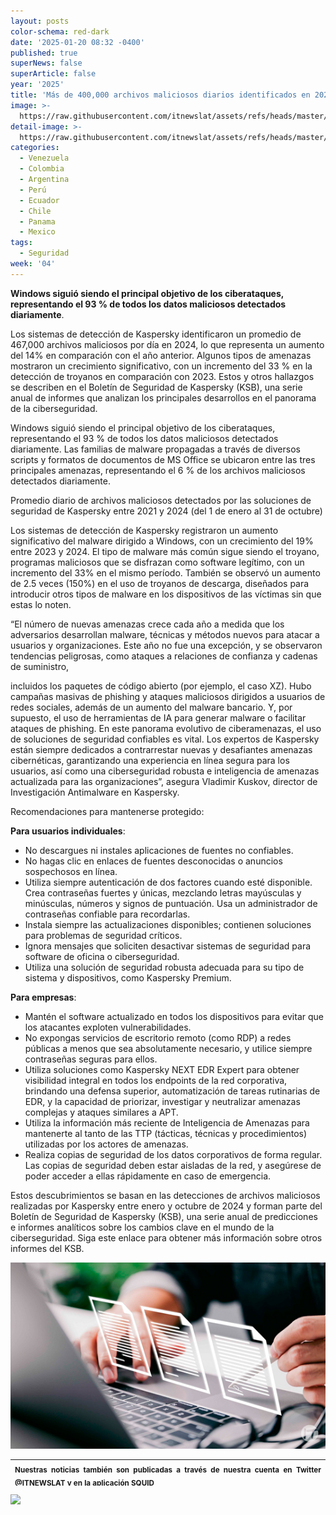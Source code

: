 ```yaml
---
layout: posts
color-schema: red-dark
date: '2025-01-20 08:32 -0400'
published: true
superNews: false
superArticle: false
year: '2025'
title: 'Más de 400,000 archivos maliciosos diarios identificados en 2024'
image: >-
  https://raw.githubusercontent.com/itnewslat/assets/refs/heads/master/img/540x320/archivos-digitales-p.jpg
detail-image: >-
  https://raw.githubusercontent.com/itnewslat/assets/refs/heads/master/img/1024x680/archivos-digitales-g.jpg
categories:
  - Venezuela
  - Colombia
  - Argentina
  - Perú
  - Ecuador
  - Chile
  - Panama
  - Mexico
tags:
  - Seguridad
week: '04'
---
```

**Windows siguió siendo el principal objetivo de los ciberataques, representando el 93 % de todos los datos maliciosos detectados diariamente**.

Los sistemas de detección de Kaspersky identificaron un promedio de 467,000 archivos maliciosos por día en 2024, lo que representa un aumento del 14% en comparación con el año anterior. Algunos tipos de amenazas mostraron un crecimiento significativo, con un incremento del 33 % en la detección de troyanos en comparación con 2023. Estos y otros hallazgos se describen en el Boletín de Seguridad de Kaspersky (KSB), una serie anual de informes que analizan los principales desarrollos en el panorama de la ciberseguridad.

Windows siguió siendo el principal objetivo de los ciberataques, representando el 93 % de todos los datos maliciosos detectados diariamente. Las familias de malware propagadas a través de diversos scripts y formatos de documentos de MS Office se ubicaron entre las tres principales amenazas, representando el 6 % de los archivos maliciosos detectados diariamente.


Promedio diario de archivos maliciosos detectados por las soluciones de seguridad de Kaspersky entre 2021 y 2024 (del 1 de enero al 31 de octubre)

Los sistemas de detección de Kaspersky registraron un aumento significativo del malware dirigido a Windows, con un crecimiento del 19% entre 2023 y 2024. El tipo de malware más común sigue siendo el troyano, programas maliciosos que se disfrazan como software legítimo, con un incremento del 33% en el mismo período. También se observó un aumento de 2.5 veces (150%) en el uso de troyanos de descarga, diseñados para introducir otros tipos de malware en los dispositivos de las víctimas sin que estas lo noten.

“El número de nuevas amenazas crece cada año a medida que los adversarios desarrollan malware, técnicas y métodos nuevos para atacar a usuarios y organizaciones. Este año no fue una excepción, y se observaron tendencias peligrosas, como ataques a relaciones de confianza y cadenas de suministro,

incluidos los paquetes de código abierto (por ejemplo, el caso XZ). Hubo campañas masivas de phishing y ataques maliciosos dirigidos a usuarios de redes sociales, además de un aumento del malware bancario. Y, por supuesto, el uso de herramientas de IA para generar malware o facilitar ataques de phishing. En este panorama evolutivo de ciberamenazas, el uso de soluciones de seguridad confiables es vital. Los expertos de Kaspersky están siempre dedicados a contrarrestar nuevas y desafiantes amenazas cibernéticas, garantizando una experiencia en línea segura para los usuarios, así como una ciberseguridad robusta e inteligencia de amenazas actualizada para las organizaciones”, asegura Vladimir Kuskov, director de Investigación Antimalware en Kaspersky.

Recomendaciones para mantenerse protegido:

**Para usuarios individuales**:

- No descargues ni instales aplicaciones de fuentes no confiables.
- No hagas clic en enlaces de fuentes desconocidas o anuncios sospechosos en línea.
- Utiliza siempre autenticación de dos factores cuando esté disponible. Crea contraseñas fuertes y únicas, mezclando letras mayúsculas y minúsculas, números y signos de puntuación. Usa un administrador de contraseñas confiable para recordarlas.
- Instala siempre las actualizaciones disponibles; contienen soluciones para problemas de seguridad críticos.
- Ignora mensajes que soliciten desactivar sistemas de seguridad para software de oficina o ciberseguridad.
- Utiliza una solución de seguridad robusta adecuada para su tipo de sistema y dispositivos, como Kaspersky Premium.

**Para empresas**:

- Mantén el software actualizado en todos los dispositivos para evitar que los atacantes exploten vulnerabilidades.
- No expongas servicios de escritorio remoto (como RDP) a redes públicas a menos que sea absolutamente necesario, y utilice siempre contraseñas seguras para ellos. 
- Utiliza soluciones como Kaspersky NEXT EDR Expert para obtener visibilidad integral en todos los endpoints de la red corporativa, brindando una defensa superior, automatización de tareas rutinarias de EDR, y la capacidad de priorizar, investigar y neutralizar amenazas complejas y ataques similares a APT. 
- Utiliza la información más reciente de Inteligencia de Amenazas para mantenerte al tanto de las TTP (tácticas, técnicas y procedimientos) utilizadas por los actores de amenazas.
- Realiza copias de seguridad de los datos corporativos de forma regular. Las copias de seguridad deben estar aisladas de la red, y asegúrese de poder acceder a ellas rápidamente en caso de emergencia.

Estos descubrimientos se basan en las detecciones de archivos maliciosos realizadas por Kaspersky entre enero y octubre de 2024 y forman parte del Boletín de Seguridad de Kaspersky (KSB), una serie anual de predicciones e informes analíticos sobre los cambios clave en el mundo de la ciberseguridad. Siga este enlace para obtener más información sobre otros informes del KSB.

![](https://raw.githubusercontent.com/itnewslat/assets/refs/heads/master/img/540x320/archivos-digitales-p.jpg)

<table style="height: 42px;" width="569">
<tbody>
<tr>
<td style="text-align: justify;"><sub><strong>Nuestras noticias también son publicadas a través de nuestra cuenta en Twitter <a href="https://twitter.com/itnewslat?lang=es">@ITNEWSLAT</a> y en la aplicación <a href="https://squidapp.co/en/">SQUID</a></strong></sub></td>
</tr>
</tbody>
</table>

<img src="https://tracker.metricool.com/c3po.jpg?hash=56f88a41e39ab42c063cc51676587a04"/>
